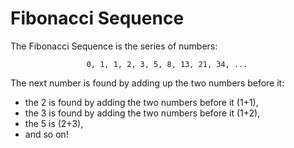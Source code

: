 # Fibonacci Sequence

The Fibonacci Sequence is the series of numbers:

                     0, 1, 1, 2, 3, 5, 8, 13, 21, 34, ...
                     
 The next number is found by adding up the two numbers before it:

* the 2 is found by adding the two numbers before it (1+1),
* the 3 is found by adding the two numbers before it (1+2),
* the 5 is (2+3),
* and so on!


